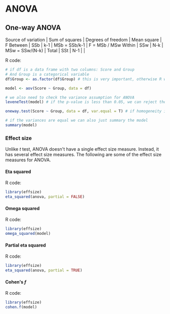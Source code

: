 # ANOVA

## One-way ANOVA

Source of variation | Sum of squares | Degrees of freedom | Mean square        | F
Between             | SSb            | k-1                | MSb = SSb/k-1      | F = MSb / MSw
Within              | SSw            | N-k                | MSw = SSw/(N-k)    |
Total               | SSt            | N-1                |                    |

R code:
```r
# if df is a data frame with two columns: Score and Group
# And Group is a categorical variable
df$Group <- as.factor(df$Group) # this is very important, otherwise R will treat Group as a continuous variable

model <- aov(Score ~ Group, data = df)

# we also need to check the variance assumption for ANOVA
leveneTest(model) # if the p-value is less than 0.05, we can reject the null hypothesis that the variances are equal

oneway.test(Score ~ Group, data = df, var.equal = T) # if homogeneity is violated then set var.equal = F

# if the variances are equal we can also just summary the model
summary(model)
```
### Effect size
Unlike *t* test, ANOVA doesn't have a single effect size measure. Instead, it has several effect size measures. The following are some of the effect size measures for ANOVA.
#### Eta squared
R code:
```r
library(effsize)
eta_squared(anova, partial = FALSE)
```

#### Omega squared
R code:
```r
library(effsize)
omega_squared(model)
```

#### Partial eta squared
R code:
```r
library(effsize)
eta_squared(anova, partial = TRUE)
```

#### Cohen's *f*
R code:
```r
library(effsize)
cohen.f(model)
```
